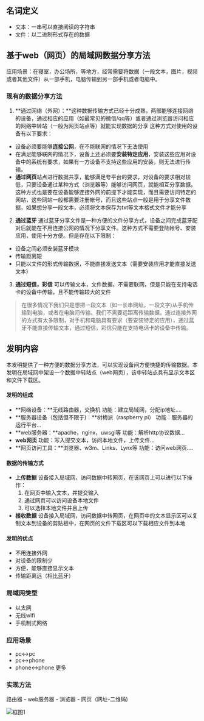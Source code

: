 ## 名词定义
- 文本：一串可以直接阅读的字符串
- 文件：以二进制形式存在的数据


## 基于web（网页）的局域网数据分享方法
应用场景：在寝室，办公场所，等地方，经常需要将数据（一段文本，图片，视频或者其他文件）从一部手机，电脑传输到另一部手机或者电脑中。
### 现有的数据分享方法
1. **通过网络（外网）：**这种数据传输方式已经十分成熟，两部能够连接网络的设备，通过相应的应用（如最常见的微信/qq等）或者通过浏览器访问相应的网络中转站（一般为网页站点等）就能实现数据的分享
这种方式对使用的设备有以下要求：
  - 设备必须要能够**连接公网**，在不能联网的情况下无法使用
  - 在满足能够联网的情况下，设备上还必须要**安装特定应用**，安装这些应用对设备中的系统有要求，如果有一方设备不支持这些应用的安装，则无法进行传输。
  - **通过网页**站点进行数据共享，能够满足夸平台的要求，对设备的要求相对较低，只要设备通过某种方式（浏览器等）能够访问网页，就能相互分享数据。这种方式也是要在设备能够连接外网的前提下才能实现，而且需要访问特定的网站，这些网站一般都需要注册帐号，而且这些站点一般是用于分享文件数据，如果想分享一段文本，必须将文本保存为txt等文本格式文件才能分享
2. **通过蓝牙**
通过蓝牙分享文件是一种方便的文件分享方式，设备之间完成蓝牙配对后就能在不用连接公网的情况下分享文件。这种方式不需要登陆帐号、安装应用，使用十分方便。但是存在以下限制：
  - 设备之间必须安装蓝牙模块
  - 传输距离短
  - 只能以文件的形式传输数据，不能直接发送文本（需要安装应用才能直接发送文本）
3. **通过短信，彩信**
可以传输文本，文件数据，不需要联网，但是只能在支持电话卡的设备中传输，且不能传输较大的文件

> 在很多情况下我们只是想把一段文本（如一长串网址，一段文字)从手机传输到电脑，或者在电脑间传输。我们不需要远距离传输数据，通过连接外网的方式有太多限制，对手机和电脑具有要求（要安装特定的应用），通过蓝牙不能直接传输文本，通过短信，彩信只能在支持电话卡的设备中传输。

## 发明内容
本发明提供了一种方便的数据分享方法，可以实现设备间方便快捷的传输数据。本发明在局域网中架设一个数据中转站点（web网页），该中转站点具有显示文本区和文件下载区。
#### 发明的组成
- **网络设备：**无线路由器，交换机
功能：建立局域网，分配ip地址....
- **服务器设备（包括但不限于)：**树梅派（raspberry pi）
功能：服务器的运行平台...
- **web服务器：**apache，nginx，uwsgi等
功能：解析http协议数据...
- **web网页**
功能：写入提交文本，访问本地文件，上传文件...
- **网页访问工具：**浏览器、w3m、Links、Lynx等
功能：访问web网页....


#### 数据的传输方式
- **上传数据**
设备接入局域网，访问数据中转网页，在该网页上可以进行以下操作：
  1. 在网页中输入文本，并提交输入
  2. 通过网页可以访问设备本地文件
  3. 可以选择本地文件并且上传
- **接收数据**
设备接入局域网，访问数据中转网页，在网页中的文本显示区可以复制文本到设备的剪贴板中，在网页的文件下载区可以下载相应文件到本地

#### 发明的优点
- 不用连接外网
- 对设备的限制少
- 方便，能够直接显示文本
- 传输距离远（相比蓝牙）



### 局域网类型
- 以太网
- 无线wifi
- 手机制式网络

### 应用场景
- pc<->pc 
- pc<->phone
- phone<->phone
更多

### 实现方法
路由器 -  web服务器 - 浏览器 - 网页（网址-二维码)

![框图1](http://upload-images.jianshu.io/upload_images/3022282-60217b7b4cf539aa.png?imageMogr2/auto-orient/strip%7CimageView2/2/w/1240)
